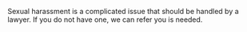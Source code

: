 Sexual harassment is a complicated issue that should be handled by a lawyer. If you do not have one, we can refer you is needed.